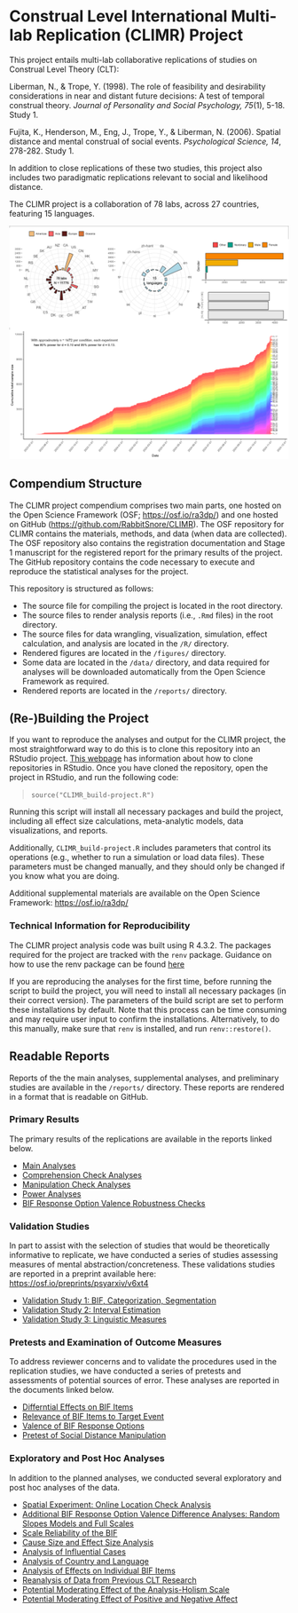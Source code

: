 # Construal Level International Multi-lab Replication (CLIMR) Project

This project entails multi-lab collaborative replications of studies on
Construal Level Theory (CLT):

Liberman, N., & Trope, Y. (1998). The role of feasibility and desirability
considerations in near and distant future decisions: A test of temporal
construal theory. *Journal of Personality and Social Psychology, 75*(1), 5-18.
Study 1.

Fujita, K., Henderson, M., Eng, J., Trope, Y., & Liberman, N. (2006). Spatial
distance and mental construal of social events. *Psychological Science, 14*,
278-282. Study 1.

In addition to close replications of these two studies, this project also
includes two paradigmatic replications relevant to social and likelihood
distance.

The CLIMR project is a collaboration of 78 labs, across 27 countries, featuring
15 languages.

![A summary of the CLIMR project](figures/climr_project-tracker.png)

## Compendium Structure

The CLIMR project compendium comprises two main parts, one hosted on the Open
Science Framework (OSF; https://osf.io/ra3dp/) and one hosted on GitHub
(https://github.com/RabbitSnore/CLIMR). The OSF repository for CLIMR contains
the materials, methods, and data (when data are collected). The OSF repository
also contains the registration documentation and Stage 1 manuscript for the
registered report for the primary results of the project. The GitHub repository
contains the code necessary to execute and reproduce the statistical analyses
for the project.

This repository is structured as follows:  

- The source file for compiling the project is located in the root directory.  
- The source files to render analysis reports (i.e., `.Rmd` files) in the root
directory.  
- The source files for data wrangling, visualization, simulation,
effect calculation, and analysis are located in the `/R/` directory.  
- Rendered figures are located in the `/figures/` directory.  
- Some data are located in the `/data/` directory, and data required for
analyses will be downloaded automatically from the Open Science Framework as
required.
- Rendered reports are located in the `/reports/` directory.

## (Re-)Building the Project

If you want to reproduce the analyses and output for the CLIMR project, the most
straightforward way to do this is to clone this repository into an RStudio
project. [This
webpage](https://resources.github.com/whitepapers/github-and-rstudio/) has
information about how to clone repositories in RStudio. Once you have cloned
the repository, open the project in RStudio, and run the following code:

> `source("CLIMR_build-project.R")`

Running this script will install all necessary packages and build the project,
including all effect size calculations, meta-analytic models, data
visualizations, and reports.

Additionally, `CLIMR_build-project.R` includes parameters that control its
operations (e.g., whether to run a simulation or load data files). These
parameters must be changed manually, and they should only be changed if you know
what you are doing.

Additional supplemental materials are available on the Open Science Framework:
https://osf.io/ra3dp/

### Technical Information for Reproducibility

The CLIMR project analysis code was built using R 4.3.2. The packages required
for the project are tracked with the `renv` package. Guidance on how to use the
renv package can be found
[here](https://docs.posit.co/ide/user/ide/guide/environments/r/renv.html)

If you are reproducing the analyses for the first time, before running the
script to build the project, you will need to install all necessary packages (in
their correct version). The parameters of the build script are set to perform
these installations by default. Note that this process can be time consuming and
may require user input to confirm the installations. Alternatively, to do this
manually, make sure that `renv` is installed, and run `renv::restore()`.

## Readable Reports

Reports of the the main analyses, supplemental analyses, and preliminary studies
are available in the `/reports/` directory. These reports are rendered in a
format that is readable on GitHub.

### Primary Results

The primary results of the replications are available in the reports linked
below.

- [Main Analyses](reports/CLIMR_main-analysis_report.md)
- [Comprehension Check Analyses](reports/CLIMR_comprehension-check_report.md)
- [Manipulation Check Analyses](reports/CLIMR_manipulation-check_report.md)
- [Power Analyses](reports/CLIMR_power_report.md)
- [BIF Response Option Valence Robustness Checks](reports/CLIMR_valence-robustness-check_report.md)

### Validation Studies

In part to assist with the selection of studies that would be theoretically
informative to replicate, we have conducted a series of studies assessing
measures of mental abstraction/concreteness. These validations studies are
reported in a preprint available here: https://osf.io/preprints/psyarxiv/v6xt4

- [Validation Study 1: BIF, Categorization, Segmentation](reports/CLIMR_validation_report.md)
- [Validation Study 2: Interval Estimation](reports/CLIMR_validation-2_report.md)
- [Validation Study 3: Linguistic Measures](reports/CLIMR_validation-3_report.md)

### Pretests and Examination of Outcome Measures

To address reviewer concerns and to validate the procedures used in the
replication studies, we have conducted a series of pretests and assessments of
potential sources of error. These analyses are reported in the documents linked
below.

- [Differntial Effects on BIF Items](reports/CLIMR_bif_report.md)
- [Relevance of BIF Items to Target Event](reports/CLIMR_action-relevance-pretest_report.md)
- [Valence of BIF Response Options](reports/CLIMR_bif-valence-pretest_report.md)
- [Pretest of Social Distance Manipulation](reports/CLIMR_social-distance-pretest_report.md)

### Exploratory and Post Hoc Analyses

In addition to the planned analyses, we conducted several exploratory and post
hoc analyses of the data.

- [Spatial Experiment: Online Location Check Analysis](reports/CLIMR_spatial-robustness_report.md)
- [Additional BIF Response Option Valence Difference Analyses: Random Slopes Models and Full Scales](reports/CLIMR_exploration-valence-additional_report.md)
- [Scale Reliability of the BIF](reports/CLIMR_exploration-reliability_report.md)
- [Cause Size and Effect Size Analysis](reports/CLIMR_exploration-manipulation-checks_report.md)
- [Analysis of Influential Cases](reports/CLIMR_exploration-influence_report.md)
- [Analysis of Country and Language](reports/CLIMR_exploration-country-language_report.md)
- [Analysis of Effects on Individual BIF Items](reports/CLIMR_exploration-bif-items_report.md)
- [Reanalysis of Data from Previous CLT Research](reports/CLIMR_exploration-past-data_report.md)
- [Potential Moderating Effect of the Analysis-Holism Scale](reports/CLIMR_exploration-ahs_report.md)
- [Potential Moderating Effect of Positive and Negative Affect](reports/CLIMR_exploration-panas_report.md)
